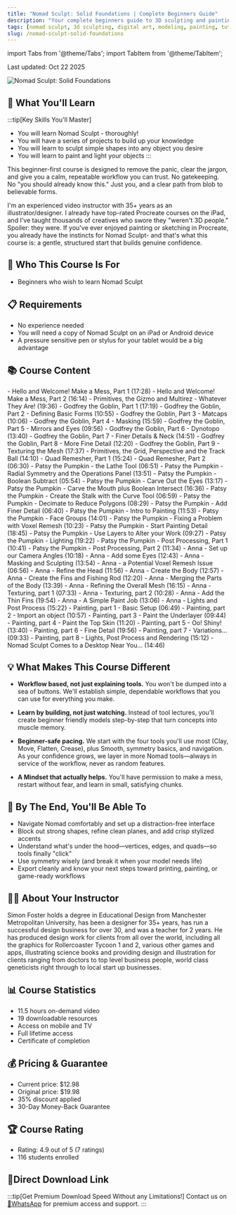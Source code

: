 ```yaml
---
title: "Nomad Sculpt: Solid Foundations | Complete Beginners Guide"
description: "Your complete beginners guide to 3D sculpting and painting with Nomad Sculpt. Learn to sculpt simple shapes into any object you desire."
tags: [nomad sculpt, 3d sculpting, digital art, modeling, painting, tutorial]
slug: /nomad-sculpt-solid-foundations
---
```


import Tabs from '@theme/Tabs';
import TabItem from '@theme/TabItem';

Last updated: Oct 22 2025

![Nomad Sculpt: Solid Foundations](https://img-c.udemycdn.com/course/240x135/6789867_1afc_6.jpg)

## 🚀 What You'll Learn

:::tip[Key Skills You'll Master]
- You will learn Nomad Sculpt - thoroughly!
- You will have a series of projects to build up your knowledge
- You will learn to sculpt simple shapes into any object you desire
- You will learn to paint and light your objects
:::

This beginner-first course is designed to remove the panic, clear the jargon, and give you a calm, repeatable workflow you can trust. No gatekeeping. No "you should already know this." Just you, and a clear path from blob to believable forms.

I'm an experienced video instructor with 35+ years as an illustrator/designer. I already have top-rated Procreate courses on the iPad, and I've taught thousands of creatives who swore they "weren't 3D people." Spoiler: they were. If you've ever enjoyed painting or sketching in Procreate, you already have the instincts for Nomad Sculpt- and that's what this course is: a gentle, structured start that builds genuine confidence.

## 👥 Who This Course Is For

- Beginners who wish to learn Nomad Sculpt

## 📋 Requirements

- No experience needed
- You will need a copy of Nomad Sculpt on an iPad or Android device
- A pressure sensitive pen or stylus for your tablet would be a big advantage

## 📚 Course Content

<Tabs>
<TabItem value="intro" label="Start Right Here">
- Hello and Welcome! Make a Mess, Part 1 (17:28)
- Hello and Welcome! Make a Mess, Part 2 (16:14)
- Primitives, the Gizmo and Multirez - Whatever They Are! (19:36)
</TabItem>
<TabItem value="goblin" label="First Project - Goblin Head">
- Godfrey the Goblin, Part 1 (17:19)
- Godfrey the Goblin, Part 2 - Defining Basic Forms (10:55)
- Godfrey the Goblin, Part 3 - Matcaps (10:06)
- Godfrey the Goblin, Part 4 - Masking (15:59)
- Godfrey the Goblin, Part 5 - Mirrors and Eyes (09:56)
- Godfrey the Goblin, Part 6 - Dynotopo (13:40)
- Godfrey the Goblin, Part 7 - Finer Details & Neck (14:51)
- Godfrey the Goblin, Part 8 - More Fine Detail (12:20)
- Godfrey the Goblin, Part 9 - Texturing the Mesh (17:37)
</TabItem>
<TabItem value="middle" label="Middle Section">
- Primitives, the Grid, Perspective and the Track Ball (14:10)
- Quad Remesher, Part 1 (15:24)
- Quad Remesher, Part 2 (06:30)
</TabItem>
<TabItem value="pumpkin" label="Pumpkin Head Project">
- Patsy the Pumpkin - the Lathe Tool (06:51)
- Patsy the Pumpkin - Radial Symmetry and the Operations Panel (13:51)
- Patsy the Pumpkin - Boolean Subtract (05:54)
- Patsy the Pumpkin - Carve Out the Eyes (13:17)
- Patsy the Pumpkin - Carve the Mouth plus Boolean Intersect (16:36)
- Patsy the Pumpkin - Create the Stalk with the Curve Tool (06:59)
- Patsy the Pumpkin - Decimate to Reduce Polygons (08:29)
- Patsy the Pumpkin - Add Finer Detail (06:40)
- Patsy the Pumpkin - Intro to Painting (11:53)
- Patsy the Pumpkin - Face Groups (14:01)
- Patsy the Pumpkin - Fixing a Problem with Voxel Remesh (10:23)
- Patsy the Pumpkin - Start Painting Detail (18:45)
- Patsy the Pumpkin - Use Layers to Alter your Work (09:27)
- Patsy the Pumpkin - Lighting (19:22)
- Patsy the Pumpkin - Post Processing, Part 1 (10:41)
- Patsy the Pumpkin - Post Processing, Part 2 (11:34)
</TabItem>
<TabItem value="anglerfish" label="Anglerfish Project">
- Anna - Set up our Camera Angles (10:18)
- Anna - Add some Eyes (12:43)
- Anna - Masking and Sculpting (13:54)
- Anna - a Potential Voxel Remesh Issue (06:56)
- Anna - Refine the Head (11:56)
- Anna - Create the Body (12:57)
- Anna - Create the Fins and Fishing Rod (12:20)
- Anna - Merging the Parts of the Body (13:39)
- Anna - Refining the Overall Mesh (16:15)
- Anna - Texturing, part 1 (07:33)
- Anna - Texturing, part 2 (10:28)
- Anna - Add the Thin Fins (19:54)
- Anna - A Simple Paint Job (13:06)
- Anna - Lights and Post Process (15:22)
</TabItem>
<TabItem value="advanced" label="Advanced Painting">
- Painting, part 1 - Basic Setup (06:49)
- Painting, part 2 - Import an object (10:57)
- Painting, part 3 - Paint the Underlayer (09:44)
- Painting, part 4 - Paint the Top Skin (11:20)
- Painting, part 5 - Oo! Shiny! (13:40)
- Painting, part 6 - Fine Detail (19:56)
- Painting, part 7 - Variations... (09:33)
- Painting, part 8 - Lights, Post Process and Rendering (15:12)
</TabItem>
<TabItem value="conclusion" label="Conclusion">
- Nomad Sculpt Comes to a Desktop Near You... (14:46)
</TabItem>
</Tabs>

## 💡 What Makes This Course Different

- **Workflow based, not just explaining tools.** You won't be dumped into a sea of buttons. We'll establish simple, dependable workflows that you can use for everything you make.

- **Learn by building, not just watching.** Instead of tool lectures, you'll create beginner friendly models step-by-step that turn concepts into muscle memory.

- **Beginner-safe pacing.** We start with the four tools you'll use most (Clay, Move, Flatten, Crease), plus Smooth, symmetry basics, and navigation. As your confidence grows, we layer in more Nomad tools—always in service of the workflow, never as random features.

- **A Mindset that actually helps.** You'll have permission to make a mess, restart without fear, and learn in small, satisfying chunks.

## 🎯 By The End, You'll Be Able To

- Navigate Nomad comfortably and set up a distraction-free interface
- Block out strong shapes, refine clean planes, and add crisp stylized accents
- Understand what's under the hood—vertices, edges, and quads—so tools finally "click"
- Use symmetry wisely (and break it when your model needs life)
- Export cleanly and know your next steps toward printing, painting, or game-ready workflows

## 👨‍🏫 About Your Instructor

Simon Foster holds a degree in Educational Design from Manchester Metropolitan University, has been a designer for 35+ years, has run a successful design business for over 30, and was a teacher for 2 years. He has produced design work for clients from all over the world, including all the graphics for Rollercoaster Tycoon 1 and 2, various other games and apps, illustrating science books and providing design and illustration for clients ranging from doctors to top level business people, world class geneticists right through to local start up businesses.

## 📊 Course Statistics

- 11.5 hours on-demand video
- 19 downloadable resources
- Access on mobile and TV
- Full lifetime access
- Certificate of completion

## 💰 Pricing & Guarantee

- Current price: $12.98
- Original price: $19.98
- 35% discount applied
- 30-Day Money-Back Guarantee

## 🏆 Course Rating

- Rating: 4.9 out of 5 (7 ratings)
- 116 students enrolled

## 🚀Direct Download Link

:::tip[Get Premium Download Speed Without any Limitations!]
Contact us on [💬WhatsApp](https://wa.me/+8613237610083) for premium access and support.
:::
